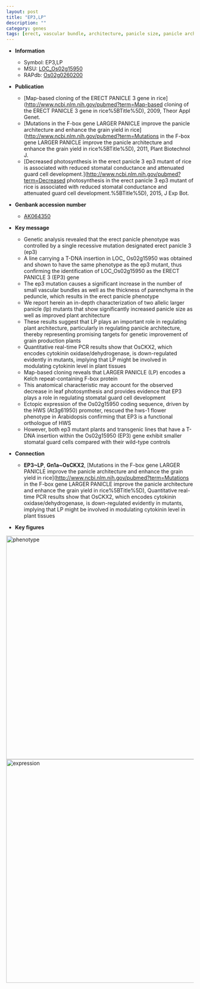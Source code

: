 ```yaml
---
layout: post
title: "EP3,LP"
description: ""
category: genes
tags: [erect, vascular bundle, architecture, panicle size, panicle architecture, cytokinin, panicle, grain, leaf, flower, photosynthesis, stomatal, development]
---
```


* **Information**  
    + Symbol: EP3,LP  
    + MSU: [LOC_Os02g15950](http://rice.plantbiology.msu.edu/cgi-bin/ORF_infopage.cgi?orf=LOC_Os02g15950)  
    + RAPdb: [Os02g0260200](http://rapdb.dna.affrc.go.jp/viewer/gbrowse_details/irgsp1?name=Os02g0260200)  

* **Publication**  
    + [Map-based cloning of the ERECT PANICLE 3 gene in rice](http://www.ncbi.nlm.nih.gov/pubmed?term=Map-based cloning of the ERECT PANICLE 3 gene in rice%5BTitle%5D), 2009, Theor Appl Genet.
    + [Mutations in the F-box gene LARGER PANICLE improve the panicle architecture and enhance the grain yield in rice](http://www.ncbi.nlm.nih.gov/pubmed?term=Mutations in the F-box gene LARGER PANICLE improve the panicle architecture and enhance the grain yield in rice%5BTitle%5D), 2011, Plant Biotechnol J.
    + [Decreased photosynthesis in the erect panicle 3 ep3 mutant of rice is associated with reduced stomatal conductance and attenuated guard cell development.](http://www.ncbi.nlm.nih.gov/pubmed?term=Decreased photosynthesis in the erect panicle 3 ep3 mutant of rice is associated with reduced stomatal conductance and attenuated guard cell development.%5BTitle%5D), 2015, J Exp Bot.

* **Genbank accession number**  
    + [AK064350](http://www.ncbi.nlm.nih.gov/nuccore/AK064350)

* **Key message**  
    + Genetic analysis revealed that the erect panicle phenotype was controlled by a single recessive mutation designated erect panicle 3 (ep3)
    + A line carrying a T-DNA insertion in LOC_ Os02g15950 was obtained and shown to have the same phenotype as the ep3 mutant, thus confirming the identification of LOC_Os02g15950 as the ERECT PANICLE 3 (EP3) gene
    + The ep3 mutation causes a significant increase in the number of small vascular bundles as well as the thickness of parenchyma in the peduncle, which results in the erect panicle phenotype
    + We report herein an in-depth characterization of two allelic larger panicle (lp) mutants that show significantly increased panicle size as well as improved plant architecture
    + These results suggest that LP plays an important role in regulating plant architecture, particularly in regulating panicle architecture, thereby representing promising targets for genetic improvement of grain production plants
    + Quantitative real-time PCR results show that OsCKX2, which encodes cytokinin oxidase/dehydrogenase, is down-regulated evidently in mutants, implying that LP might be involved in modulating cytokinin level in plant tissues
    + Map-based cloning reveals that LARGER PANICLE (LP) encodes a Kelch repeat-containing F-box protein
    + This anatomical characteristic may account for the observed decrease in leaf photosynthesis and provides evidence that EP3 plays a role in regulating stomatal guard cell development
    + Ectopic expression of the Os02g15950 coding sequence, driven by the HWS (At3g61950) promoter, rescued the hws-1 flower phenotype in Arabidopsis confirming that EP3 is a functional orthologue of HWS
    + However, both ep3 mutant plants and transgenic lines that have a T-DNA insertion within the Os02g15950 (EP3) gene exhibit smaller stomatal guard cells compared with their wild-type controls

* **Connection**  
    + __EP3~LP__, __Gn1a~OsCKX2__, [Mutations in the F-box gene LARGER PANICLE improve the panicle architecture and enhance the grain yield in rice](http://www.ncbi.nlm.nih.gov/pubmed?term=Mutations in the F-box gene LARGER PANICLE improve the panicle architecture and enhance the grain yield in rice%5BTitle%5D), Quantitative real-time PCR results show that OsCKX2, which encodes cytokinin oxidase/dehydrogenase, is down-regulated evidently in mutants, implying that LP might be involved in modulating cytokinin level in plant tissues

* **Key figures**  
<img src="http://funRiceGenes.github.io/images/LP.pheno.png" alt="phenotype"  style="width: 600px;"/>

<img src="http://funRiceGenes.github.io/images/LP.exp.png" alt="expression"  style="width: 600px;"/>



